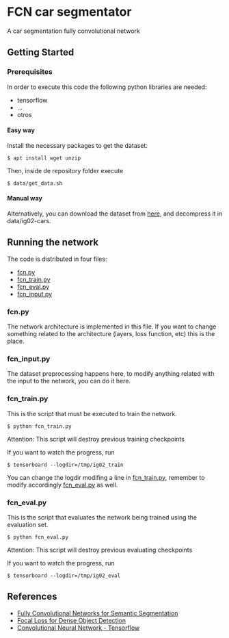 # FCN car segmentator

A car segmentation fully convolutional network

## Getting Started

### Prerequisites

In order to execute this code the following python libraries are needed:

* tensorflow
* ...
* otros

#### Easy way
Install the necessary packages to get the dataset:
```
$ apt install wget unzip
```

Then, inside de repository folder execute
```
$ data/get_data.sh
```

#### Manual way
Alternatively, you can download the dataset from [here](https://lear.inrialpes.fr/people/marszalek/data/ig02/ig02-v1.0-cars.zip), and decompress it in data/ig02-cars.

## Running the network

The code is distributed in four files:

* [fcn.py](src/fcn.py)
* [fcn_train.py](src/fcn_train.py)
* [fcn_eval.py](src/fcn_eval.py)
* [fcn_input.py](src/fcn_input.py)

### fcn.py

The network architecture is implemented in this file. If you want to change something related to the architecture (layers, loss function, etc) this is the place.

### fcn_input.py

The dataset preprocessing happens here, to modify anything related with the input to the network, you can do it here.

### fcn_train.py

This is the script that must be executed to train the network.
```
$ python fcn_train.py
```
Attention: This script will destroy previous training checkpoints

If you want to watch the progress, run
```
$ tensorboard --logdir=/tmp/ig02_train
```

You can change the logdir modifing a line in [fcn_train.py](src/fcn_train.py), remember to modify accordingly [fcn_eval.py](src/fcn_eval.py) as well.


### fcn_eval.py

This is the script that evaluates the network being trained using the evaluation set.

```
$ python fcn_eval.py
```
Attention: This script will destroy previous evaluating checkpoints

If you want to watch the progress, run
```
$ tensorboard --logdir=/tmp/ig02_eval
```

## References

* [Fully Convolutional Networks for Semantic Segmentation](https://people.eecs.berkeley.edu/~jonlong/long_shelhamer_fcn.pdf)
* [Focal Loss for Dense Object Detection](https://arxiv.org/abs/1708.02002)
* [Convolutional Neural Network - Tensorflow](https://www.tensorflow.org/tutorials/deep_cnn)